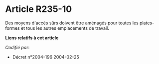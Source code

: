 # Article R235-10

Des moyens d'accès sûrs doivent être aménagés pour toutes les plates-formes et tous les autres emplacements de travail.

**Liens relatifs à cet article**

_Codifié par_:

  - Décret n°2004-196 2004-02-25

